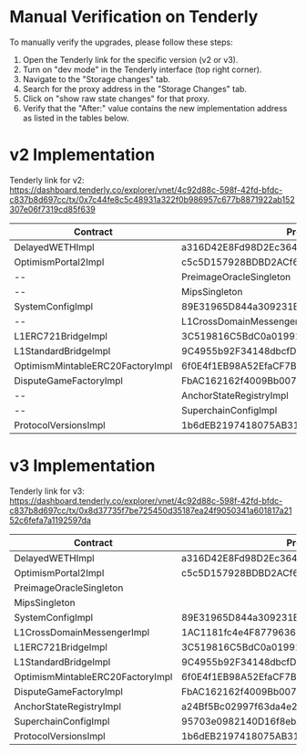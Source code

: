 # Manual Verification on Tenderly

To manually verify the upgrades, please follow these steps:
1. Open the Tenderly link for the specific version (v2 or v3).
2. Turn on "dev mode" in the Tenderly interface (top right corner).
3. Navigate to the "Storage changes" tab.
4. Search for the proxy address in the "Storage Changes" tab.
5. Click on "show raw state changes" for that proxy.
6. Verify that the "After:" value contains the new implementation address as listed in the tables below.

# v2 Implementation

Tenderly link for v2: https://dashboard.tenderly.co/explorer/vnet/4c92d88c-598f-42fd-bfdc-c837b8d697cc/tx/0x7c44fe8c5c48931a322f0b986957c677b8871922ab152307e06f7319cd85f639

| Contract                             | Proxy                                        | v2 Implementation                            |
| ------------------------------------ | -------------------------------------------- | -------------------------------------------- |
| DelayedWETHImpl                      | a316D42E8Fd98D2Ec364b8bF853d2623E768f95a   | 1e121e21e1a11ae47c0efe8a7e13ae3eb4923796   |
| OptimismPortal2Impl                  | c5c5D157928BDBD2ACf6d0777626b6C75a9EAEDC   | bed463769920dac19a7e2adf47b6c6bb6480bd97   |
--| PreimageOracleSingleton              |                                              | 1fb8cdfc6831fc866ed9c51af8817da5c287add3   |
-- | MipsSingleton                        |                                              | aa59a0777648bc75cd10364083e878c1ccd6112a   |
| SystemConfigImpl                     | 89E31965D844a309231B1f17759Ccaf1b7c09861   | 911ea44d22eb903515378625da3a0e09d2e1b074   |
--| L1CrossDomainMessengerImpl           | 1AC1181fc4e4F877963680587AEAa2C90D7EbB95   | 3d5a67747de7e09b0d71f5d782c8b45f6307b9fd   |
| L1ERC721BridgeImpl                   | 3C519816C5BdC0a0199147594F83feD4F5847f13   | 276d3730f219f7ec22274f7263180b8452b46d47   |
| L1StandardBridgeImpl                 | 9C4955b92F34148dbcfDCD82e9c9eCe5CF2badfe   | af38504abc62f28e419622506698c5fa3ca15eda   |
| OptimismMintableERC20FactoryImpl     | 6f0E4f1EB98A52EfaCF7BE11d48B9d9d6510A906   | 5493f4677a186f64805fe7317d6993ba4863988f   |
| DisputeGameFactoryImpl               | FbAC162162f4009Bb007C6DeBC36B1dAC10aF683   | 4bba758f006ef09402ef31724203f316ab74e4a0   |
--| AnchorStateRegistryImpl              | a24Bf5Bc02997f63da4e2C7F802067e05a102504   | 7b465370bb7a333f99edd19599eb7fb1c2d3f8d2   |
--| SuperchainConfigImpl                 | 95703e0982140D16f8ebA6d158FccEde42f04a4C   | 4da82a327773965b8d4d85fa3db8249b387458e7   |
| ProtocolVersionsImpl                 | 1b6dEB2197418075AB314ac4D52Ca1D104a8F663   | 37e15e4d6dffa9e5e320ee1ec036922e563cb76c   |

# v3 Implementation

Tenderly link for v3: https://dashboard.tenderly.co/explorer/vnet/4c92d88c-598f-42fd-bfdc-c837b8d697cc/tx/0x8d37735f7be725450d35187ea24f9050341a601817a2152c6fefa7a1192597da

| Contract                             | Proxy                                        | v3 Implementation                            |
| ------------------------------------ | -------------------------------------------- | -------------------------------------------- |
| DelayedWETHImpl                      | a316D42E8Fd98D2Ec364b8bF853d2623E768f95a   | 1e121e21e1a11ae47c0efe8a7e13ae3eb4923796   |
| OptimismPortal2Impl                  | c5c5D157928BDBD2ACf6d0777626b6C75a9EAEDC   | 215a5ff85308a72a772f09b520da71d3520e9ac7   |
| PreimageOracleSingleton              |                                              | 1fb8cdfc6831fc866ed9c51af8817da5c287add3   |
| MipsSingleton                        |                                              | aa59a0777648bc75cd10364083e878c1ccd6112a   |
| SystemConfigImpl                     | 89E31965D844a309231B1f17759Ccaf1b7c09861   | 9c61c5a8ff9408b83ac92571278550097a9d2bb5   |
| L1CrossDomainMessengerImpl           | 1AC1181fc4e4F877963680587AEAa2C90D7EbB95   | 807124f75ff2120b2f26d7e6f9e39c03ee9de212   |
| L1ERC721BridgeImpl                   | 3C519816C5BdC0a0199147594F83feD4F5847f13   | 7ae1d3bd877a4c5ca257404ce26be93a02c98013   |
| L1StandardBridgeImpl                 | 9C4955b92F34148dbcfDCD82e9c9eCe5CF2badfe   | 28841965b26d41304905a836da5c0921da7dbb84   |
| OptimismMintableERC20FactoryImpl     | 6f0E4f1EB98A52EfaCF7BE11d48B9d9d6510A906   | 6a52641d87a600ba103ccdfbe3eb02ac7e73c04a   |
| DisputeGameFactoryImpl               | FbAC162162f4009Bb007C6DeBC36B1dAC10aF683   | 4bba758f006ef09402ef31724203f316ab74e4a0   |
| AnchorStateRegistryImpl              | a24Bf5Bc02997f63da4e2C7F802067e05a102504   | 7b465370bb7a333f99edd19599eb7fb1c2d3f8d2   |
| SuperchainConfigImpl                 | 95703e0982140D16f8ebA6d158FccEde42f04a4C   | 4da82a327773965b8d4d85fa3db8249b387458e7   |
| ProtocolVersionsImpl                 | 1b6dEB2197418075AB314ac4D52Ca1D104a8F663   | 37e15e4d6dffa9e5e320ee1ec036922e563cb76c   |
